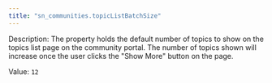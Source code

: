 ```yaml
---
title: "sn_communities.topicListBatchSize"
---
```


Description: The property holds the default number of topics to show on the topics list page on the community portal. The number of topics shown will increase once the user clicks the "Show More" button on the page.

Value: `12`